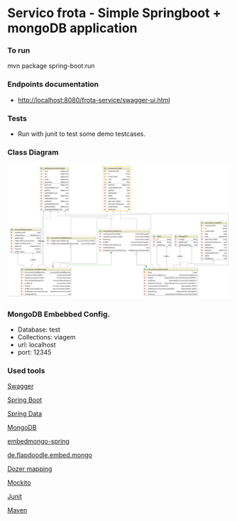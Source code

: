 # Servico frota - Simple Springboot + mongoDB application


### To run
mvn package spring-boot:run

### Endpoints documentation

* [http://localhost:8080/frota-service/swagger-ui.html](http://localhost:8080/financeiro/swagger-ui.html)

### Tests

* Run with junit to test some demo testcases.


### Class Diagram

![Classes](docs/diagramas/class_diagram.png)

### MongoDB Embebbed Config.
* Database: test
* Collections: viagem
* url: localhost
* port: 12345



### Used tools

[Swagger](https://swagger.io)

[Spring Boot](http://projects.spring.io/spring-boot/)

[Spring Data](http://projects.spring.io/spring-data/)

[MongoDB](https://www.mongodb.com/)

[embedmongo-spring](https://github.com/jirutka/embedmongo-spring)

[de.flapdoodle.embed.mongo](https://github.com/flapdoodle-oss/de.flapdoodle.embed.mongo)

[Dozer mapping](http://dozer.sourceforge.net)

[Mockito](http://site.mockito.org)

[Junit](https://junit.org)

[Maven](https://maven.apache.org)